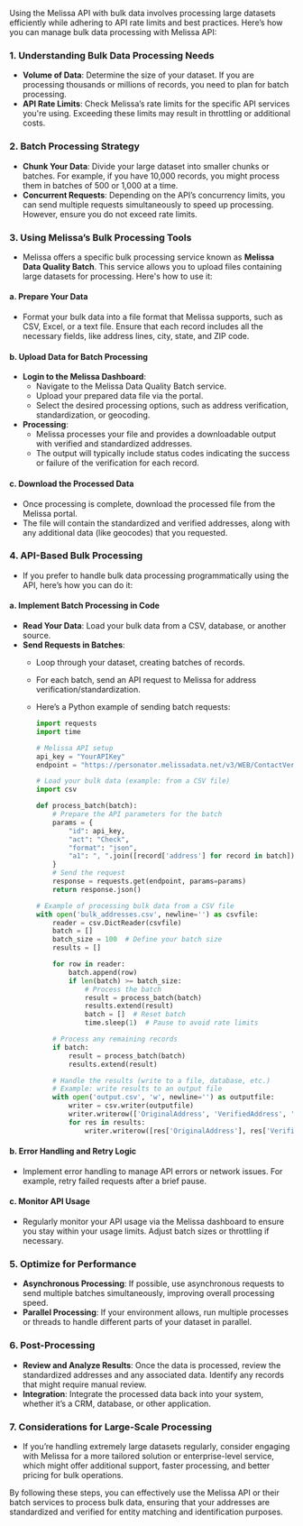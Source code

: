 Using the Melissa API with bulk data involves processing large datasets efficiently while adhering to API rate limits and best practices. Here’s how you can manage bulk data processing with Melissa API:

### 1. **Understanding Bulk Data Processing Needs**
   - **Volume of Data**: Determine the size of your dataset. If you are processing thousands or millions of records, you need to plan for batch processing.
   - **API Rate Limits**: Check Melissa’s rate limits for the specific API services you're using. Exceeding these limits may result in throttling or additional costs.

### 2. **Batch Processing Strategy**
   - **Chunk Your Data**: Divide your large dataset into smaller chunks or batches. For example, if you have 10,000 records, you might process them in batches of 500 or 1,000 at a time.
   - **Concurrent Requests**: Depending on the API’s concurrency limits, you can send multiple requests simultaneously to speed up processing. However, ensure you do not exceed rate limits.

### 3. **Using Melissa’s Bulk Processing Tools**
   - Melissa offers a specific bulk processing service known as **Melissa Data Quality Batch**. This service allows you to upload files containing large datasets for processing. Here's how to use it:

   #### a. **Prepare Your Data**
   - Format your bulk data into a file format that Melissa supports, such as CSV, Excel, or a text file. Ensure that each record includes all the necessary fields, like address lines, city, state, and ZIP code.

   #### b. **Upload Data for Batch Processing**
   - **Login to the Melissa Dashboard**:
     - Navigate to the Melissa Data Quality Batch service.
     - Upload your prepared data file via the portal.
     - Select the desired processing options, such as address verification, standardization, or geocoding.
   - **Processing**:
     - Melissa processes your file and provides a downloadable output with verified and standardized addresses.
     - The output will typically include status codes indicating the success or failure of the verification for each record.

   #### c. **Download the Processed Data**
   - Once processing is complete, download the processed file from the Melissa portal.
   - The file will contain the standardized and verified addresses, along with any additional data (like geocodes) that you requested.

### 4. **API-Based Bulk Processing**
   - If you prefer to handle bulk data processing programmatically using the API, here’s how you can do it:

   #### a. **Implement Batch Processing in Code**
   - **Read Your Data**: Load your bulk data from a CSV, database, or another source.
   - **Send Requests in Batches**:
     - Loop through your dataset, creating batches of records.
     - For each batch, send an API request to Melissa for address verification/standardization.
     - Here’s a Python example of sending batch requests:

       ```python
       import requests
       import time

       # Melissa API setup
       api_key = "YourAPIKey"
       endpoint = "https://personator.melissadata.net/v3/WEB/ContactVerify/doContactVerify"

       # Load your bulk data (example: from a CSV file)
       import csv

       def process_batch(batch):
           # Prepare the API parameters for the batch
           params = {
               "id": api_key,
               "act": "Check",
               "format": "json",
               "a1": ", ".join([record['address'] for record in batch])
           }
           # Send the request
           response = requests.get(endpoint, params=params)
           return response.json()

       # Example of processing bulk data from a CSV file
       with open('bulk_addresses.csv', newline='') as csvfile:
           reader = csv.DictReader(csvfile)
           batch = []
           batch_size = 100  # Define your batch size
           results = []

           for row in reader:
               batch.append(row)
               if len(batch) >= batch_size:
                   # Process the batch
                   result = process_batch(batch)
                   results.extend(result)
                   batch = []  # Reset batch
                   time.sleep(1)  # Pause to avoid rate limits

           # Process any remaining records
           if batch:
               result = process_batch(batch)
               results.extend(result)

           # Handle the results (write to a file, database, etc.)
           # Example: write results to an output file
           with open('output.csv', 'w', newline='') as outputfile:
               writer = csv.writer(outputfile)
               writer.writerow(['OriginalAddress', 'VerifiedAddress', 'ResultCode'])  # Example headers
               for res in results:
                   writer.writerow([res['OriginalAddress'], res['VerifiedAddress'], res['ResultCode']])
       ```

   #### b. **Error Handling and Retry Logic**
   - Implement error handling to manage API errors or network issues. For example, retry failed requests after a brief pause.

   #### c. **Monitor API Usage**
   - Regularly monitor your API usage via the Melissa dashboard to ensure you stay within your usage limits. Adjust batch sizes or throttling if necessary.

### 5. **Optimize for Performance**
   - **Asynchronous Processing**: If possible, use asynchronous requests to send multiple batches simultaneously, improving overall processing speed.
   - **Parallel Processing**: If your environment allows, run multiple processes or threads to handle different parts of your dataset in parallel.

### 6. **Post-Processing**
   - **Review and Analyze Results**: Once the data is processed, review the standardized addresses and any associated data. Identify any records that might require manual review.
   - **Integration**: Integrate the processed data back into your system, whether it’s a CRM, database, or other application.

### 7. **Considerations for Large-Scale Processing**
   - If you’re handling extremely large datasets regularly, consider engaging with Melissa for a more tailored solution or enterprise-level service, which might offer additional support, faster processing, and better pricing for bulk operations.

By following these steps, you can effectively use the Melissa API or their batch services to process bulk data, ensuring that your addresses are standardized and verified for entity matching and identification purposes.
